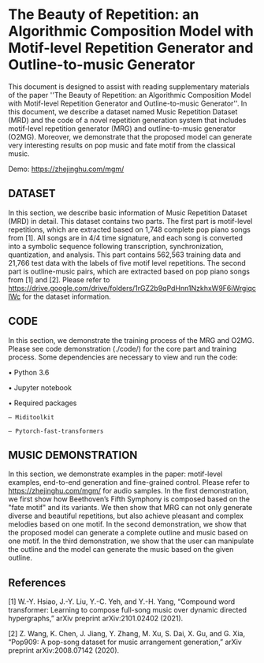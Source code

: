 # The Beauty of Repetition: an Algorithmic Composition Model with Motif-level Repetition Generator and Outline-to-music Generator
This document is designed to assist with reading supplementary materials of the paper ''The Beauty of Repetition: an Algorithmic Composition Model with Motif-level Repetition Generator and Outline-to-music Generator''. In this document, we describe a dataset named Music Repetition Dataset (MRD) and the code of a novel repetition generation system that includes motif-level repetition generator (MRG) and outline-to-music generator (O2MG). Moreover, we demonstrate that the proposed model can generate very interesting results on pop music and fate motif from the classical music.

Demo:  https://zhejinghu.com/mgm/

## DATASET

In this section, we describe basic information of Music Repetition Dataset (MRD) in detail. This dataset contains two parts. The first part is motif-level repetitions, which are extracted based on 1,748 complete pop piano songs from [1]. All songs are in 4/4 time signature, and each song is converted into a symbolic sequence following transcription, synchronization, quantization, and analysis. This part contains 562,563 training data and 21,766 test data with the labels of five motif level repetitions. The second part is outline-music pairs, which are extracted based on pop piano songs from [1] and [2]. Please refer to 
https://drive.google.com/drive/folders/1rGZ2b9qPdHnn1NzkhxW9F6iWrgiqcIWc for the dataset information. 

## CODE

In this section, we demonstrate the training process of the MRG and O2MG. Please see code demonstration (./code/) for the core part and training process. Some dependencies are necessary to view and run the code:
  
  • Python 3.6
  
  • Jupyter notebook
  
  • Required packages
    
    – Miditoolkit 
    
    – Pytorch-fast-transformers


## MUSIC DEMONSTRATION

In this section, we demonstrate examples in the paper: motif-level examples, end-to-end generation and fine-grained control. Please refer to https://zhejinghu.com/mgm/ for audio samples. In the first demonstration, we first show how Beethoven’s Fifth Symphony is composed based on the "fate motif" and its variants. We then show that MRG can not only generate diverse and beautiful repetitions, but also achieve pleasant and complex melodies based on one motif. In the second demonstration, we show that the proposed model can generate a complete outline and music based on one motif. In the third demonstration, we show that the user can manipulate the outline and the model can generate the music based on the given outline.


## References
[1] W.-Y. Hsiao, J.-Y. Liu, Y.-C. Yeh, and Y.-H. Yang, “Compound word transformer: Learning to compose full-song music over dynamic directed hypergraphs,” arXiv preprint arXiv:2101.02402 (2021).

[2] Z. Wang, K. Chen, J. Jiang, Y. Zhang, M. Xu, S. Dai, X. Gu, and G. Xia, “Pop909: A pop-song dataset for music arrangement generation,” arXiv preprint arXiv:2008.07142 (2020).
